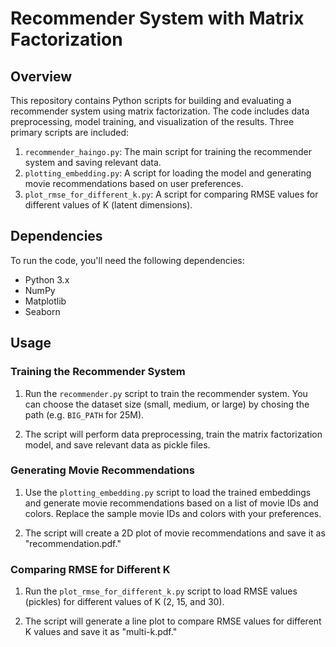 # Recommender System with Matrix Factorization

## Overview

This repository contains Python scripts for building and evaluating a recommender system using matrix factorization. The code includes data preprocessing, model training, and visualization of the results. Three primary scripts are included:

1. `recommender_haingo.py`: The main script for training the recommender system and saving relevant data.
2. `plotting_embedding.py`: A script for loading the model and generating movie recommendations based on user preferences.
3. `plot_rmse_for_different_k.py`: A script for comparing RMSE values for different values of K (latent dimensions).

## Dependencies

To run the code, you'll need the following dependencies:

- Python 3.x
- NumPy
- Matplotlib
- Seaborn

## Usage

### Training the Recommender System

1. Run the `recommender.py` script to train the recommender system. You can choose the dataset size (small, medium, or large) by chosing the path (e.g. `BIG_PATH` for 25M).

2. The script will perform data preprocessing, train the matrix factorization model, and save relevant data as pickle files.

### Generating Movie Recommendations

1. Use the `plotting_embedding.py` script to load the trained embeddings and generate movie recommendations based on a list of movie IDs and colors. Replace the sample movie IDs and colors with your preferences.

2. The script will create a 2D plot of movie recommendations and save it as "recommendation.pdf."

### Comparing RMSE for Different K

1. Run the `plot_rmse_for_different_k.py` script to load RMSE values (pickles) for different values of K (2, 15, and 30).

2. The script will generate a line plot to compare RMSE values for different K values and save it as "multi-k.pdf."